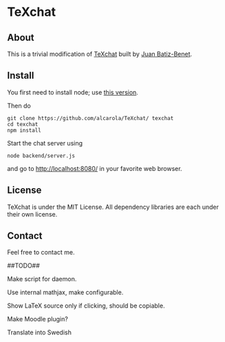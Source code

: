 # TeXchat

## About

This is a trivial modification of [TeXchat](http://github.com/jbenet/TeXchat) built by [Juan Batiz-Benet](http://github.com/jbenet).

## Install

You first need to install node; use [this version](http://nodejs.org/dist/v0.6.19/node-v0.6.19.tar.gz). 

Then do

    git clone https://github.com/alcarola/TeXchat/ texchat
    cd texchat
    npm install

Start the chat server using

    node backend/server.js

and go to [http://localhost:8080/](http://localhost:8080/) in your favorite
web browser.


## License

TeXchat is under the MIT License.
All dependency libraries are each under their own license.


## Contact

Feel free to contact me.


##TODO##

Make script for daemon.

Use internal mathjax, make configurable.

Show LaTeX source only if clicking, should be copiable.

Make Moodle plugin?

Translate into Swedish


